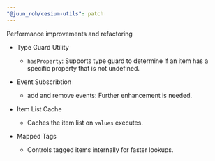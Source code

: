 ```yaml
---
"@juun_roh/cesium-utils": patch
---
```


Performance improvements and refactoring

* Type Guard Utility
  - `hasProperty`: Supports type guard to determine if an item has a specific property that is not undefined.

* Event Subscribtion
  - add and remove events: Further enhancement is needed.

* Item List Cache
  - Caches the item list on `values` executes.

* Mapped Tags
  - Controls tagged items internally for faster lookups.
